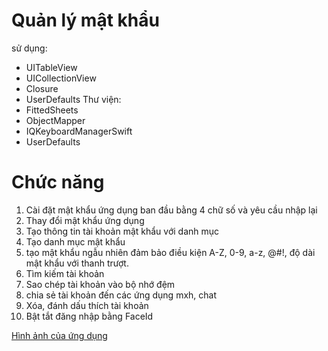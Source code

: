 # Quản lý mật khẩu
sử dụng:
+ UITableView
+ UICollectionView
+ Closure
+ UserDefaults
Thư viện:
+ FittedSheets
+ ObjectMapper
+ IQKeyboardManagerSwift
+ UserDefaults
# Chức năng
1. Cài đặt mật khẩu ứng dụng ban đầu bằng 4 chữ số và yêu cầu nhập lại
2. Thay đổi mật khẩu ứng dụng
3. Tạo thông tin tài khoản mật khẩu với danh mục
4. Tạo danh mục mật khẩu
5. tạo mật khẩu ngẫu nhiên đảm bảo điều kiện A-Z, 0-9, a-z, @#!, độ dài mật khẩu với thanh trượt.
6. Tìm kiếm tài khoản
7. Sao chép tài khoản vào bộ nhớ đệm
8. chia sẻ tài khoản đến các ứng dụng mxh, chat
9. Xóa, đánh dấu thích tài khoản
10. Bật tắt đăng nhập bằng FaceId
   
[Hình ảnh của ứng dụng]([http://~](https://drive.google.com/drive/folders/1_EymcgrkacaLhkxAeW0ANrO3Kvs301a8?usp=sharing)https://drive.google.com/drive/folders/1_EymcgrkacaLhkxAeW0ANrO3Kvs301a8?usp=sharing)

